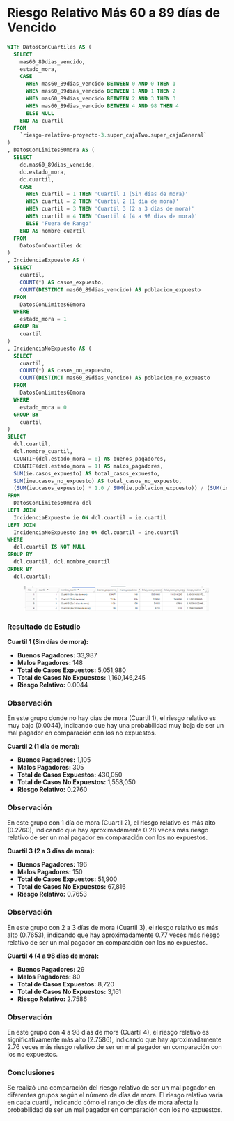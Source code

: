# Riesgo Relativo Más 60 a 89 días de Vencido

```sql
WITH DatosConCuartiles AS (
  SELECT
    mas60_89dias_vencido,
    estado_mora,
    CASE
      WHEN mas60_89dias_vencido BETWEEN 0 AND 0 THEN 1
      WHEN mas60_89dias_vencido BETWEEN 1 AND 1 THEN 2
      WHEN mas60_89dias_vencido BETWEEN 2 AND 3 THEN 3
      WHEN mas60_89dias_vencido BETWEEN 4 AND 98 THEN 4
      ELSE NULL
    END AS cuartil
  FROM
    `riesgo-relativo-proyecto-3.super_cajaTwo.super_cajaGeneral`
)
, DatosConLimites60mora AS (
  SELECT
    dc.mas60_89dias_vencido,
    dc.estado_mora,
    dc.cuartil,
    CASE
      WHEN cuartil = 1 THEN 'Cuartil 1 (Sin días de mora)'
      WHEN cuartil = 2 THEN 'Cuartil 2 (1 día de mora)'
      WHEN cuartil = 3 THEN 'Cuartil 3 (2 a 3 días de mora)'
      WHEN cuartil = 4 THEN 'Cuartil 4 (4 a 98 días de mora)'
      ELSE 'Fuera de Rango'
    END AS nombre_cuartil
  FROM
    DatosConCuartiles dc
)
, IncidenciaExpuesto AS (
  SELECT
    cuartil,
    COUNT(*) AS casos_expuesto,
    COUNT(DISTINCT mas60_89dias_vencido) AS poblacion_expuesto
  FROM
    DatosConLimites60mora
  WHERE
    estado_mora = 1 
  GROUP BY
    cuartil
)
, IncidenciaNoExpuesto AS (
  SELECT
    cuartil,
    COUNT(*) AS casos_no_expuesto,
    COUNT(DISTINCT mas60_89dias_vencido) AS poblacion_no_expuesto
  FROM
    DatosConLimites60mora
  WHERE
    estado_mora = 0 
  GROUP BY
    cuartil
)
SELECT
  dcl.cuartil,
  dcl.nombre_cuartil,
  COUNTIF(dcl.estado_mora = 0) AS buenos_pagadores,
  COUNTIF(dcl.estado_mora = 1) AS malos_pagadores,
  SUM(ie.casos_expuesto) AS total_casos_expuesto, 
  SUM(ine.casos_no_expuesto) AS total_casos_no_expuesto, 
  (SUM(ie.casos_expuesto) * 1.0 / SUM(ie.poblacion_expuesto)) / (SUM(ine.casos_no_expuesto) * 1.0 / SUM(ine.poblacion_no_expuesto)) AS riesgo_relativo
FROM
  DatosConLimites60mora dcl
LEFT JOIN
  IncidenciaExpuesto ie ON dcl.cuartil = ie.cuartil
LEFT JOIN
  IncidenciaNoExpuesto ine ON dcl.cuartil = ine.cuartil
WHERE
  dcl.cuartil IS NOT NULL
GROUP BY
  dcl.cuartil, dcl.nombre_cuartil
ORDER BY
  dcl.cuartil;
```

<figure><img src="../../../.gitbook/assets/image (28).png" alt=""><figcaption></figcaption></figure>

### **Resultado de Estudio**

**Cuartil 1 (Sin días de mora):**

* **Buenos Pagadores:** 33,987
* **Malos Pagadores:** 148
* **Total de Casos Expuestos:** 5,051,980
* **Total de Casos No Expuestos:** 1,160,146,245
* **Riesgo Relativo:** 0.0044

### Observación

En este grupo donde no hay días de mora (Cuartil 1), el riesgo relativo es muy bajo (0.0044), indicando que hay una probabilidad muy baja de ser un mal pagador en comparación con los no expuestos.

**Cuartil 2 (1 día de mora):**

* **Buenos Pagadores:** 1,105
* **Malos Pagadores:** 305
* **Total de Casos Expuestos:** 430,050
* **Total de Casos No Expuestos:** 1,558,050
* **Riesgo Relativo:** 0.2760

### Observación

En este grupo con 1 día de mora (Cuartil 2), el riesgo relativo es más alto (0.2760), indicando que hay aproximadamente 0.28 veces más riesgo relativo de ser un mal pagador en comparación con los no expuestos.

**Cuartil 3 (2 a 3 días de mora):**

* **Buenos Pagadores:** 196
* **Malos Pagadores:** 150
* **Total de Casos Expuestos:** 51,900
* **Total de Casos No Expuestos:** 67,816
* **Riesgo Relativo:** 0.7653

### Observación

En este grupo con 2 a 3 días de mora (Cuartil 3), el riesgo relativo es más alto (0.7653), indicando que hay aproximadamente 0.77 veces más riesgo relativo de ser un mal pagador en comparación con los no expuestos.

**Cuartil 4 (4 a 98 días de mora):**

* **Buenos Pagadores:** 29
* **Malos Pagadores:** 80
* **Total de Casos Expuestos:** 8,720
* **Total de Casos No Expuestos:** 3,161
* **Riesgo Relativo:** 2.7586

### Observación

En este grupo con 4 a 98 días de mora (Cuartil 4), el riesgo relativo es significativamente más alto (2.7586), indicando que hay aproximadamente 2.76 veces más riesgo relativo de ser un mal pagador en comparación con los no expuestos.

### Conclusiones

Se realizó una comparación del riesgo relativo de ser un mal pagador en diferentes grupos según el número de días de mora. El riesgo relativo varía en cada cuartil, indicando cómo el rango de días de mora afecta la probabilidad de ser un mal pagador en comparación con los no expuestos.

